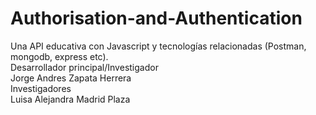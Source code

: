 # Authorisation-and-Authentication
Una API educativa con Javascript y tecnologías relacionadas (Postman, mongodb, express etc).
<br>
Desarrollador principal/Investigador
<br>
Jorge Andres Zapata Herrera
<br>
Investigadores
<br>
Luisa Alejandra Madrid Plaza
